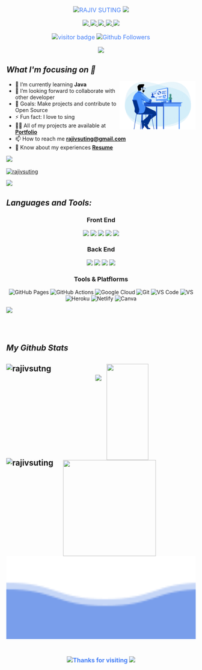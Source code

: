 
<div style=" font-size: medium; color: #447ff7" align=center>

  <img src="https://readme-typing-svg.herokuapp.com?font=Kaushan+Script&size=40&duration=4000&color=447FF7&background=FFFFFF00&center=true&vCenter=true&width=650&height=55&lines=Hey!+It's+RAJIV+SUTING+%F0%9F%91%8B%F0%9F%8F%BB;I+am+a+Software+Developer+%F0%9F%A7%91%F0%9F%8F%BB%E2%80%8D%F0%9F%92%BB;I+am+from+India" alt="RAJIV SUTING" width="650" height="55">


<img src="https://user-images.githubusercontent.com/73097560/115834477-dbab4500-a447-11eb-908a-139a6edaec5c.gif">  



  
  <p align="center">
	<a href="https://www.linkedin.com/in/rajiv-suting-86630b23b/">
		<img src="https://img.shields.io/badge/LinkedIn-0077B5?style=for-the-badge&logo=linkedin&logoColor=white" />
	</a>
	<a href="https://twitter.com/rajiv_suting">
		<img src="https://img.shields.io/badge/Twitter-1DA1F2?style=for-the-badge&logo=twitter&logoColor=white" />
	</a>
   <a href="https://rajivsuting.github.io">
		<img src="https://img.shields.io/badge/portfolio-003049?style=for-the-badge&logo=About.me&logoColor=white" />
	</a>
    <a href="mailto:rajivsuting@gmail.com">
		<img src="https://img.shields.io/badge/Gmail-D14836?style=for-the-badge&logo=gmail&logoColor=white" />
	</a>
        <a href="https://www.facebook.com/profile.php?id=100086989725469">
		<img src="https://img.shields.io/badge/Facebook-00acee?style=for-the-badge&logo=facebook&logoColor=white" />
	</a>
</p>

![visitor badge](https://visitor-badge.laobi.icu/badge?page_id=rajivsuting.visitor-badge.issue.1&title=Github%20Visitors)
![Github Followers](https://img.shields.io/github/followers/rajivsuting?label=Github%20Connection&style=flat)
</div>
<p  align="center">
<img src="https://user-images.githubusercontent.com/73097560/115834477-dbab4500-a447-11eb-908a-139a6edaec5c.gif">  


<h2><i>What I'm focusing on 👨‍</i></h2>

<img width="40%" align="right" alt="Coding Boy" src="https://github.com/rajivsuting/rajivsuting/blob/main/apple.gif">


- 🌱 I’m currently learning **Java**
-  👯 I’m looking forward to collaborate with other developer
- 🥅 Goals: Make projects and contribute to Open Source
- ⚡ Fun fact: I love to sing
- 👨‍💻 All of my projects are available at **[Portfolio](https://rajivsuting.github.io)**
- 📫 How to reach me **rajivsuting@gmail.com**
- 📄 Know about my experiences **[Resume](https://drive.google.com/file/d/18mza1LvHuV0qfQ4oaBBceiakTUtoHbU4/view?usp=sharing)**
 
<img src="https://user-images.githubusercontent.com/73097560/115834477-dbab4500-a447-11eb-908a-139a6edaec5c.gif">  


<p align="left" width=50%> <a href="https://github.com/ryo-ma/github-profile-trophy"><img src="https://github-profile-trophy.vercel.app/?username=rajivsuting&theme=tokyonight" alt="rajivsuting" /></a> </p>




<img src="https://user-images.githubusercontent.com/73097560/115834477-dbab4500-a447-11eb-908a-139a6edaec5c.gif">  
<h2><i>Languages and Tools:</i></h2>


<div align=center>
  <h3>Front End</h3>
<img  src="https://img.shields.io/badge/JavaScript-F7DF1E?style=for-the-badge&logo=javascript&logoColor=black"> <img src="https://img.shields.io/badge/HTML5-E34F26?style=for-the-badge&logo=html5&logoColor=white"> <img  src="https://img.shields.io/badge/CSS3-1572B6?style=for-the-badge&logo=css3&logoColor=white">  <img  src="https://img.shields.io/badge/Bootstrap-563D7C?style=for-the-badge&logo=bootstrap&logoColor=white"> <img src="https://img.shields.io/badge/npm-559E2C?style=for-the-badge&logo=npm&logoColor=white">

 <h3>Back End</h3>

  <img src="https://img.shields.io/badge/Java-e11e21?style=for-the-badge&logo=java&logoColor=white"> <img  src="https://img.shields.io/badge/mysql-F39C12?style=for-the-badge&logo=mysql&logoColor=black"> <img src="https://img.shields.io/badge/Spring-559E2C?style=for-the-badge&logo=spring&logoColor=white"> <img  src="https://img.shields.io/badge/Hibernate-FCBF49?style=for-the-badge&logo=hibernate&logoColor=black"> 
  
  
   <h3>Tools & Platflorms</h3>
  
  ![GitHub Pages](https://img.shields.io/badge/GitHub_Pages-100000?style=for-the-badge&logo=github&logoColor=white)
![GitHub Actions](https://img.shields.io/badge/GitHub_Actions-2088FF?style=for-the-badge&logo=github-actions&logoColor=white)
![Google Cloud](https://img.shields.io/badge/Google_Cloud-4285F4?style=for-the-badge&logo=google-cloud&logoColor=white)
![Git](https://img.shields.io/badge/Git-F05032?style=for-the-badge&logo=git&logoColor=white)
![VS Code](https://img.shields.io/badge/Visual_Studio_Code-0078D4?style=for-the-badge&logo=visual%20studio%20code&logoColor=white)
![VS](https://img.shields.io/badge/Visual_Studio-5C2D91?style=for-the-badge&logo=visual%20studio&logoColor=white)
![Heroku](https://img.shields.io/badge/Heroku-430098?style=for-the-badge&logo=heroku&logoColor=white)
![Netlify](https://img.shields.io/badge/Netlify-00C7B7?style=for-the-badge&logo=netlify&logoColor=white)
![Canva](https://img.shields.io/badge/Canva-%2300C4CC.svg?&style=for-the-badge&logo=Canva&logoColor=white)

 
   </div> 


 

<img src="https://user-images.githubusercontent.com/73097560/115834477-dbab4500-a447-11eb-908a-139a6edaec5c.gif">  

<br><br>
<h2><i>My Github Stats</i><h2>
<div>
  <img align="left" src="https://github-readme-streak-stats.herokuapp.com/?user=rajivsuting&theme=gotham&hide_border=true" alt="rajivsutng" height="250px" width="47%" />
  <img align="right" src="https://github-readme-stats.vercel.app/api?username=rajivsuting&show_icons=true&theme=gotham&hide_border=true" height="255px" width="47%"/>
<div>
  </br>
  
<div>
  <img align="left" src="https://github-readme-stats.vercel.app/api/top-langs/?username=rajivsuting&theme=gotham&langs_count=8&hide_border=true" alt="rajivsuting" height="260px" width="25%" />
  <img align="right" src="https://activity-graph.herokuapp.com/graph?username=rajivsuting&theme=gotham&hide_border=true&area=true" height="255px" width="70%"/>
<div>
<img src="https://user-images.githubusercontent.com/73097560/115834477-dbab4500-a447-11eb-908a-139a6edaec5c.gif">  






<p align="center">
<img align="center" width="100%" height='220px' src="https://github.com/rajivsuting/rajivsuting/blob/main/bottom_header.svg" />
</p>
<br>
<div style=" font-size: medium; color: #447ff7" align=center>

  <img src="https://readme-typing-svg.herokuapp.com?font=Kaushan+Script&size=40&duration=4000&color=447FF7&background=FFFFFF00&center=true&vCenter=true&width=650&height=55&lines=Thanks+for+visiting+%F0%9F%91%8B%F0%9F%8F%BB" alt="Thanks for visiting" width="650" height="55">
<img src="https://user-images.githubusercontent.com/73097560/115834477-dbab4500-a447-11eb-908a-139a6edaec5c.gif">  

